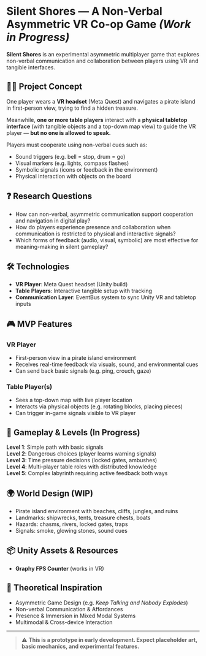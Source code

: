 # Silent Shores — A Non-Verbal Asymmetric VR Co-op Game *(Work in Progress)*

**Silent Shores** is an experimental asymmetric multiplayer game that explores non-verbal communication and collaboration between players using VR and tangible interfaces.

## 🏴‍☠️ Project Concept

One player wears a **VR headset** (Meta Quest) and navigates a pirate island in first-person view, trying to find a hidden treasure.

Meanwhile, **one or more table players** interact with a **physical tabletop interface** (with tangible objects and a top-down map view) to guide the VR player — **but no one is allowed to speak.**

Players must cooperate using non-verbal cues such as:

- Sound triggers (e.g. bell = stop, drum = go)
- Visual markers (e.g. lights, compass flashes)
- Symbolic signals (icons or feedback in the environment)
- Physical interaction with objects on the board

## ❓ Research Questions

- How can non-verbal, asymmetric communication support cooperation and navigation in digital play?
- How do players experience presence and collaboration when communication is restricted to physical and interactive signals?
- Which forms of feedback (audio, visual, symbolic) are most effective for meaning-making in silent gameplay?

## 🛠 Technologies

- **VR Player**: Meta Quest headset (Unity build)
- **Table Players**: Interactive tangible setup with tracking
- **Communication Layer**: EventBus system to sync Unity VR and tabletop inputs

## 🎮 MVP Features

### VR Player
- First-person view in a pirate island environment
- Receives real-time feedback via visuals, sound, and environmental cues
- Can send back basic signals (e.g. ping, crouch, gaze)

### Table Player(s)
- Sees a top-down map with live player location
- Interacts via physical objects (e.g. rotating blocks, placing pieces)
- Can trigger in-game signals visible to VR player

## 🧩 Gameplay & Levels (In Progress)

**Level 1**: Simple path with basic signals  
**Level 2**: Dangerous choices (player learns warning signals)  
**Level 3**: Time pressure decisions (locked gates, ambushes)  
**Level 4**: Multi-player table roles with distributed knowledge  
**Level 5**: Complex labyrinth requiring active feedback both ways

## 🌍 World Design (WIP)

- Pirate island environment with beaches, cliffs, jungles, and ruins
- Landmarks: shipwrecks, tents, treasure chests, boats
- Hazards: chasms, rivers, locked gates, traps
- Signals: smoke, glowing stones, sound cues

## 📦 Unity Assets & Resources

- **Graphy FPS Counter** (works in VR)

## 🧪 Theoretical Inspiration

- Asymmetric Game Design (e.g. *Keep Talking and Nobody Explodes*)
- Non-verbal Communication & Affordances
- Presence & Immersion in Mixed Modal Systems
- Multimodal & Cross-device Interaction

---

> ⚠️ **This is a prototype in early development. Expect placeholder art, basic mechanics, and experimental features.**
